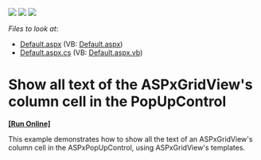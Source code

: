 <!-- default badges list -->
![](https://img.shields.io/endpoint?url=https://codecentral.devexpress.com/api/v1/VersionRange/128544473/13.1.4%2B)
[![](https://img.shields.io/badge/Open_in_DevExpress_Support_Center-FF7200?style=flat-square&logo=DevExpress&logoColor=white)](https://supportcenter.devexpress.com/ticket/details/E1410)
[![](https://img.shields.io/badge/📖_How_to_use_DevExpress_Examples-e9f6fc?style=flat-square)](https://docs.devexpress.com/GeneralInformation/403183)
<!-- default badges end -->
<!-- default file list -->
*Files to look at*:

* [Default.aspx](./CS/WebSite/Default.aspx) (VB: [Default.aspx](./VB/WebSite/Default.aspx))
* [Default.aspx.cs](./CS/WebSite/Default.aspx.cs) (VB: [Default.aspx.vb](./VB/WebSite/Default.aspx.vb))
<!-- default file list end -->
# Show all text of the ASPxGridView's column cell in the PopUpControl
<!-- run online -->
**[[Run Online]](https://codecentral.devexpress.com/e1410/)**
<!-- run online end -->


<p>This example demonstrates how to show all the text of an ASPxGridView's column cell in the ASPxPopUpControl, using ASPxGridView's templates.</p>

<br/>


